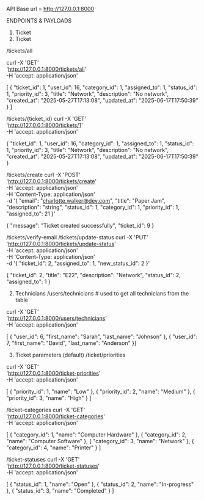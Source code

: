 API Base url = http://127.0.0.1:8000

ENDPOINTS & PAYLOADS
1. Ticket
1. Ticket	

/tickets/all

curl -X 'GET' \
  'http://127.0.0.1:8000/tickets/all' \
  -H 'accept: application/json'

[
  {
    "ticket_id": 1,
    "user_id": 16,
    "category_id": 1,
    "assigned_to": 1,
    "status_id": 1,
    "priority_id": 3,
    "title": "Network",
    "description": "No network",
    "created_at": "2025-05-27T17:13:08",
    "updated_at": "2025-06-17T17:50:39"
  }
]

/tickets/{ticket_id}
curl -X 'GET' \
  'http://127.0.0.1:8000/tickets/1' \
  -H 'accept: application/json'

{
  "ticket_id": 1,
  "user_id": 16,
  "category_id": 1,
  "assigned_to": 1,
  "status_id": 1,
  "priority_id": 3,
  "title": "Network",
  "description": "No network",
  "created_at": "2025-05-27T17:13:08",
  "updated_at": "2025-06-17T17:50:39"
}



/tickets/create
curl -X 'POST' \
  'http://127.0.0.1:8000/tickets/create' \
  -H 'accept: application/json' \
  -H 'Content-Type: application/json' \
  -d '{
  "email": "charlotte.walker@dev.com",
  "title": "Paper Jam",
  "description": "string",
  "status_id": 1,
  "category_id": 1,
  "priority_id": 1,
  "assigned_to": 21
}'

{
  "message": "Ticket created successfully",
  "ticket_id": 9
}

/tickets/verify-email
/tickets/update-status
curl -X 'PUT' \
  'http://127.0.0.1:8000/tickets/update-status' \
  -H 'accept: application/json' \
  -H 'Content-Type: application/json' \
  -d '{
  "ticket_id": 2,
  "assigned_to": 1,
  "new_status_id": 2
}'

{
  "ticket_id": 2,
  "title": "E22",
  "description": "Network",
  "status_id": 2,
  "assigned_to": 1
}

2. Technicians 
/users/technicians   # used to get all technicians from the table

curl -X 'GET' \
  'http://127.0.0.1:8000/users/technicians' \
  -H 'accept: application/json'


[
  {
    "user_id": 6,
    "first_name": "Sarah",
    "last_name": "Johnson"
  },
  {
    "user_id": 7,
    "first_name": "David",
    "last_name": "Anderson"
  }]

3. Ticket parameters (default)
/ticket/priorities

curl -X 'GET' \
  'http://127.0.0.1:8000/ticket-priorities' \
  -H 'accept: application/json'

[
  {
    "priority_id": 1,
    "name": "Low"
  },
  {
    "priority_id": 2,
    "name": "Medium"
  },
  {
    "priority_id": 3,
    "name": "High"
  }
]

/ticket-categories
curl -X 'GET' \
  'http://127.0.0.1:8000/ticket-categories' \
  -H 'accept: application/json'

[
  {
    "category_id": 1,
    "name": "Computer Hardware"
  },
  {
    "category_id": 2,
    "name": "Computer Software"
  },
  {
    "category_id": 3,
    "name": "Network"
  },
  {
    "category_id": 4,
    "name": "Printer"
  }
]

/ticket-statuses
curl -X 'GET' \
  'http://127.0.0.1:8000/ticket-statuses' \
  -H 'accept: application/json'

[
  {
    "status_id": 1,
    "name": "Open"
  },
  {
    "status_id": 2,
    "name": "In-progress"
  },
  {
    "status_id": 3,
    "name": "Completed"
  }
]